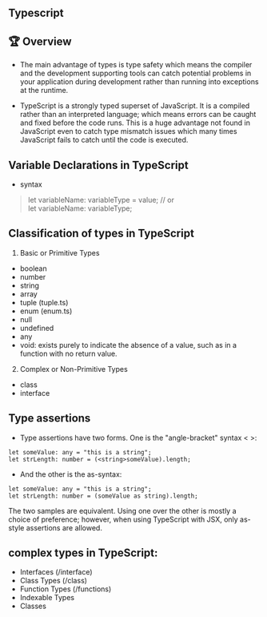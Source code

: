 ## Typescript

## :trophy: Overview
- The main advantage of types is type safety which means the compiler and the development supporting tools can catch potential problems in your application during development rather than running into exceptions at the runtime.

- TypeScript is a strongly typed superset of JavaScript. It is a compiled rather than an interpreted language; which means errors can be caught and fixed before the code runs. This is a huge advantage not found in JavaScript even to catch type mismatch issues which many times JavaScript fails to catch until the code is executed.

## Variable Declarations in TypeScript
- syntax
> let variableName: variableType = value;
// or  
let variableName: variableType;

## Classification of types in TypeScript
1. Basic or Primitive Types
- boolean
- number
- string
- array
- tuple (tuple.ts)
- enum (enum.ts)
- null
- undefined
- any
- void: exists purely to indicate the absence of a value, such as in a function with no return value.
2. Complex or Non-Primitive Types
- class
- interface

## Type assertions
- Type assertions have two forms. One is the "angle-bracket" syntax < >:
```
let someValue: any = "this is a string";
let strLength: number = (<string>someValue).length;
```
- And the other is the as-syntax:
```
let someValue: any = "this is a string";
let strLength: number = (someValue as string).length;
```
The two samples are equivalent. Using one over the other is mostly a choice of preference; however, when using TypeScript with JSX, only as-style assertions are allowed.

## complex types in TypeScript:
- Interfaces (/interface)
- Class Types (/class)
- Function Types (/functions)
- Indexable Types
- Classes